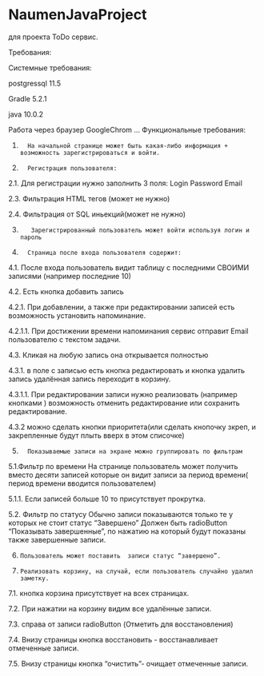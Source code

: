 # NaumenJavaProject
для проекта ToDo сервис.

Требования:

Системные требования: 

postgressql 11.5

Gradle 5.2.1

java 10.0.2

Работа через браузер GoogleChrom
 ...
Функциональные требования:
1.       На начальной странице может быть какая-либо информация + возможность зарегистрироваться и войти.
2.       Регистрация пользователя:
2.1.  Для регистрации нужно заполнить 3 поля: Login Password Email

2.3.  Фильтрация HTML тегов (может не нужно)

2.4.  Фильтрация от SQL иньекций(может не нужно)

3.        Зарегистрированный пользователь может войти используя логин и пароль

4.       Страница после входа пользователя содержит:

4.1. После входа пользователь видит таблицу с последними СВОИМИ записями (например  последние 10)

4.2. Есть кнопка добавить запись

4.2.1.   	При добавлении, а также при редактировании записей есть возможность установить напоминание.

4.2.1.1.   При достижении времени напоминания сервис отправит Email пользователю с текстом задачи.

4.3. Кликая на любую запись она открывается полностью

4.3.1.   	 в поле с записью есть кнопка  редактировать  и кнопка удалить запись удалённая запись переходит в корзину.

4.3.1.1.  При редактировании записи  нужно реализовать (например кнопками ) возможность отменить редактирование или сохранить редактирование.

4.3.2 можно сделать кнопки приоритета(или сделать кнопочку зкреп, и закрепленные будут плыть вверх в этом списочке)
			
5.       Показываемые записи на экране можно группировать по фильтрам

5.1.Фильтр по времени  На странице пользователь может получить вместо десяти записей которые он видит записи за период времени( период времени вводится пользователем)

5.1.1. Если записей больше 10 то присутствует прокрутка.

5.2. Фильтр по статусу  Обычно записи показываются только те у которых не стоит статус “Завершено” Должен быть radioButton “Показывать завершенные”, по нажатию на который будут показаны также завершенные записи.

6.     Пользователь может поставить  записи статус “завершено”.

7.     Реализовать корзину, на случай, если пользователь случайно удалил заметку.

7.1. кнопка корзина присутствует на всех страницах.

7.2. При нажатии на корзину видим все удалённые записи.

7.3. справа от записи radioButton (Отметить для восстановления)

7.4. Внизу страницы кнопка восстановить - восстанавливает отмеченные записи.

7.5. Внизу страницы кнопка “очистить”- очищает отмеченные записи.

 
 
 
 


